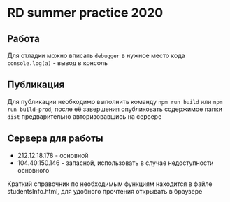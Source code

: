 # RD summer practice 2020

## Работа
Для отладки можно вписать `debugger` в нужное место кода
`console.log(a)` - вывод в консоль

## Публикация
Для публикации необходимо выполнить команду `npm run build` или `npm run build-prod`, 
после её завершения опубликовать содержимое папки `dist` предварительно авторизовавшись на сервере

## Сервера для работы
 - 212.12.18.178 - основной
 - 104.40.150.146 - запасной, использовать в случае недоступности основного
 
Краткий справочник по необходимым функциям находится в файле studentsInfo.html, 
для удобного прочтения открывать в браузере

[repo]:[https://github.com/taraswww777/rd-summer-practice-2020]
[localhost]:[http://localhost:8080/game.html]